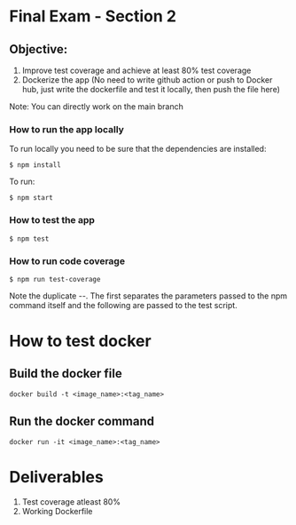 # Final Exam - Section 2
## Objective: 
1. Improve test coverage and achieve at least 80% test coverage
2. Dockerize the app (No need to write github action or push to Docker hub, just write the dockerfile and test it locally, then push the file here)

Note: You can directly work on the main branch

### How to run the app locally
To run locally you need to be sure that the dependencies are installed:
```
$ npm install
```
To run:
```
$ npm start
```

### How to test the app

```
$ npm test
```


### How to run code coverage

```
$ npm run test-coverage
```
Note the duplicate --. 
The first separates the parameters passed to the npm command itself and the following are passed to the test script.


# How to test docker

## Build the docker file

```
docker build -t <image_name>:<tag_name>
```

## Run the docker command

```
docker run -it <image_name>:<tag_name>
```

# Deliverables

1. Test coverage atleast 80%
2. Working Dockerfile

